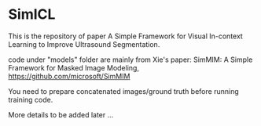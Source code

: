 # SimICL

This is the repository of paper A Simple Framework for Visual In-context Learning  to Improve Ultrasound Segmentation.

code under "models" folder are mainly from Xie's paper: SimMIM: A Simple Framework for Masked Image Modeling, https://github.com/microsoft/SimMIM

You need to prepare concatenated images/ground truth before running training code.

More details to be added later ...
